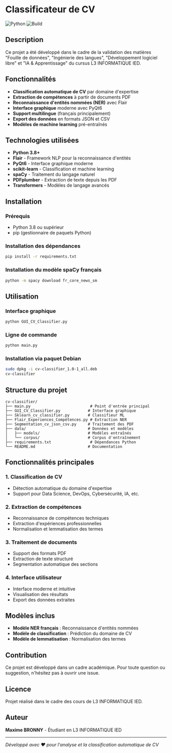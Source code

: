# Classificateur de CV

![Python](https://img.shields.io/badge/python-3.10-blue)
![Build](https://img.shields.io/badge/build-passing-brightgreen)

## Description

Ce projet a été développé dans le cadre de la validation des matières "Fouille de données", "Ingénierie des langues", "Développement logiciel libre" et "IA & Apprentissage" du cursus L3 INFORMATIQUE IED.

## Fonctionnalités

- **Classification automatique de CV** par domaine d'expertise
- **Extraction de compétences** à partir de documents PDF
- **Reconnaissance d'entités nommées (NER)** avec Flair
- **Interface graphique** moderne avec PyQt6
- **Support multilingue** (français principalement)
- **Export des données** en formats JSON et CSV
- **Modèles de machine learning** pré-entraînés

## Technologies utilisées

- **Python 3.8+**
- **Flair** - Framework NLP pour la reconnaissance d'entités
- **PyQt6** - Interface graphique moderne
- **scikit-learn** - Classification et machine learning
- **spaCy** - Traitement du langage naturel
- **PDFplumber** - Extraction de texte depuis les PDF
- **Transformers** - Modèles de langage avancés

## Installation

### Prérequis

- Python 3.8 ou supérieur
- pip (gestionnaire de paquets Python)

### Installation des dépendances

```bash
pip install -r requirements.txt
```

### Installation du modèle spaCy français

```bash
python -m spacy download fr_core_news_sm
```

## Utilisation

### Interface graphique

```bash
python GUI_CV_Classifier.py
```

### Ligne de commande

```bash
python main.py
```

### Installation via paquet Debian

```bash
sudo dpkg -i cv-classifier_1.0-1_all.deb
cv-classifier
```

## Structure du projet

```
cv-classifier/
├── main.py                          # Point d'entrée principal
├── GUI_CV_Classifier.py            # Interface graphique
├── Sklearn_cv_classifier.py        # Classifieur ML
├── Flair_Experiences_Compétences.py # Extraction NER
├── Segmentation_cv_json_csv.py     # Traitement des PDF
├── data/                           # Données et modèles
│   ├── models/                     # Modèles entraînés
│   └── corpus/                     # Corpus d'entraînement
├── requirements.txt                 # Dépendances Python
└── README.md                       # Documentation
```

## Fonctionnalités principales

### 1. Classification de CV
- Détection automatique du domaine d'expertise
- Support pour Data Science, DevOps, Cybersécurité, IA, etc.

### 2. Extraction de compétences
- Reconnaissance de compétences techniques
- Extraction d'expériences professionnelles
- Normalisation et lemmatisation des termes

### 3. Traitement de documents
- Support des formats PDF
- Extraction de texte structuré
- Segmentation automatique des sections

### 4. Interface utilisateur
- Interface moderne et intuitive
- Visualisation des résultats
- Export des données extraites

## Modèles inclus

- **Modèle NER français** : Reconnaissance d'entités nommées
- **Modèle de classification** : Prédiction du domaine de CV
- **Modèle de lemmatisation** : Normalisation des termes

## Contribution

Ce projet est développé dans un cadre académique. Pour toute question ou suggestion, n'hésitez pas à ouvrir une issue.

## Licence

Projet réalisé dans le cadre des cours de L3 INFORMATIQUE IED.

## Auteur

**Maxime BRONNY** - Étudiant en L3 INFORMATIQUE IED

---

*Développé avec ❤️ pour l'analyse et la classification automatique de CV*
